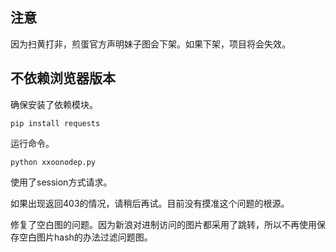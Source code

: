 ## 注意

因为扫黄打非，煎蛋官方声明妹子图会下架。如果下架，项目将会失效。

## 不依赖浏览器版本

确保安装了依赖模块。

	pip install requests

运行命令。

	python xxoonodep.py

使用了session方式请求。

如果出现返回403的情况，请稍后再试。目前没有摸准这个问题的根源。

修复了空白图的问题。因为新浪对进制访问的图片都采用了跳转，所以不再使用保存空白图片hash的办法过滤问题图。
